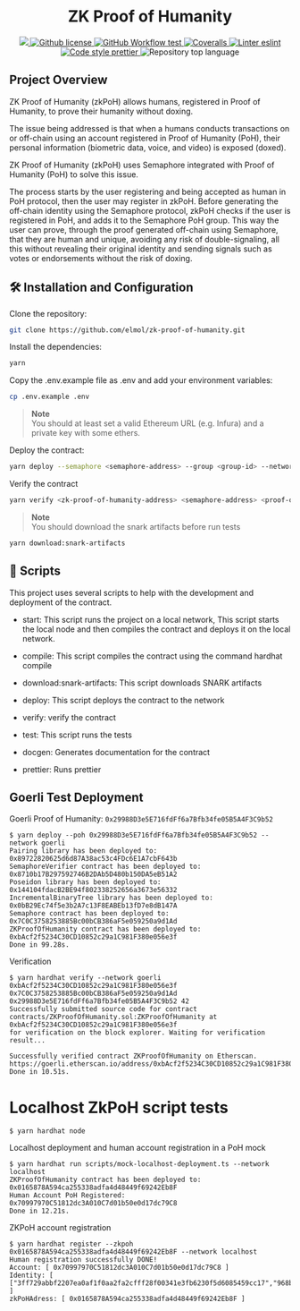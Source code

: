 <p align="center">
    <h1 align="center">
        ZK Proof of Humanity
    </h1>
</p>

<p align="center">
    <a href="https://github.com/elmol/zk-proof-of-humanity" target="_blank">
        <img src="https://img.shields.io/badge/project-ZK%20ProofOfHumanity-blue.svg?style=flat-square">
    </a>
    <a href="/LICENSE">
        <img alt="Github license" src="https://img.shields.io/github/license/elmol/zk-proof-of-humanity.svg?style=flat-square">
    </a>
    <a href="https://github.com/elmol/zk-proof-of-humanity/actions?query=workflow%3Aproduction">
        <img alt="GitHub Workflow test" src="https://img.shields.io/github/actions/workflow/status/elmol/zk-proof-of-humanity/production.yaml?branch=main&label=test&style=flat-square&logo=github">
    </a>
    <a href="https://coveralls.io/github/elmol/zk-proof-of-humanity">
        <img alt="Coveralls" src="https://img.shields.io/coveralls/github/elmol/zk-proof-of-humanity?style=flat-square&logo=coveralls">
    </a>
    <a href="https://eslint.org/">
        <img alt="Linter eslint" src="https://img.shields.io/badge/linter-eslint-8080f2?style=flat-square&logo=eslint">
    </a>
    <a href="https://prettier.io/">
        <img alt="Code style prettier" src="https://img.shields.io/badge/code%20style-prettier-f8bc45?style=flat-square&logo=prettier">
    </a>
    <img alt="Repository top language" src="https://img.shields.io/github/languages/top/elmol/zk-proof-of-humanity?style=flat-square">

</p>

## Project Overview

ZK Proof of Humanity (zkPoH) allows humans, registered in Proof of Humanity, to prove their humanity without doxing.

The issue being addressed is that when a humans conducts transactions on or off-chain using an account registered in Proof of Humanity (PoH), their personal information (biometric data, voice, and video) is exposed (doxed).

ZK Proof of Humanity (zkPoH) uses Semaphore integrated with Proof of Humanity (PoH) to solve this issue.

The process starts by the user registering and being accepted as human in PoH protocol, then the user may register in zkPoH.
Before generating the off-chain identity using the Semaphore protocol, zkPoH checks if the user is registered in PoH, and adds it to the Semaphore PoH group.
This way the user can prove, through the proof generated off-chain using Semaphore, that they are human and unique, avoiding any risk of double-signaling, all this without revealing their original identity and sending signals such as votes or endorsements without the risk of doxing.

## 🛠 Installation and Configuration

Clone the repository:

```bash
git clone https://github.com/elmol/zk-proof-of-humanity.git
```

Install the dependencies:

```bash
yarn
```

Copy the .env.example file as .env and add your environment variables:

```bash
cp .env.example .env
```

> **Note**  
> You should at least set a valid Ethereum URL (e.g. Infura) and a private key with some ethers.

Deploy the contract:

```bash
yarn deploy --semaphore <semaphore-address> --group <group-id> --network goerli
```

Verify the contract

```bash
yarn verify <zk-proof-of-humanity-address> <semaphore-address> <proof-of-humanity-address> <group-id> --network goerli
```

> **Note**  
> You should download the snark artifacts before run tests

```bash
yarn download:snark-artifacts
```

## 📜 Scripts

This project uses several scripts to help with the development and deployment of the contract.

-   start: This script runs the project on a local network, This script starts the local node and then compiles the contract and deploys it on the local network.

-   compile: This script compiles the contract using the command hardhat compile

-   download:snark-artifacts: This script downloads SNARK artifacts

-   deploy: This script deploys the contract to the network

-   verify: verify the contract

-   test: This script runs the tests

-   docgen: Generates documentation for the contract

-   prettier: Runs prettier

## Goerli Test Deployment

Goerli Proof of Humanity: `0x29988D3e5E716fdFf6a7Bfb34fe05B5A4F3C9b52`

```
$ yarn deploy --poh 0x29988D3e5E716fdFf6a7Bfb34fe05B5A4F3C9b52 --network goerli
Pairing library has been deployed to: 0x89722820625d6d87A38ac53c4FDc6E1A7cbF643b
SemaphoreVerifier contract has been deployed to: 0x8710b17B297592746B2DAb5D480b150DA5eB51A2
Poseidon library has been deployed to: 0x144104fdacB2BE94f802338252656a3673e56332
IncrementalBinaryTree library has been deployed to: 0x0bB29Ec74f5e3b2A7c13F8EABEb13fD7e8dB147A
Semaphore contract has been deployed to: 0x7C0C3758253885Bc00bCB386aF5e059250a9d1Ad
ZKProofOfHumanity contract has been deployed to: 0xbAcf2f5234C30CD10852c29a1C981F380e056e3f
Done in 99.28s.
```

Verification

```
$ yarn hardhat verify --network goerli 0xbAcf2f5234C30CD10852c29a1C981F380e056e3f 0x7C0C3758253885Bc00bCB386aF5e059250a9d1Ad 0x29988D3e5E716fdFf6a7Bfb34fe05B5A4F3C9b52 42
Successfully submitted source code for contract
contracts/ZKProofOfHumanity.sol:ZKProofOfHumanity at 0xbAcf2f5234C30CD10852c29a1C981F380e056e3f
for verification on the block explorer. Waiting for verification result...

Successfully verified contract ZKProofOfHumanity on Etherscan.
https://goerli.etherscan.io/address/0xbAcf2f5234C30CD10852c29a1C981F380e056e3f#code
Done in 10.51s.
```

# Localhost ZkPoH script tests

```
$ yarn hardhat node
```

Localhost deployment and human account registration in a PoH mock

```
$ yarn hardhat run scripts/mock-localhost-deployment.ts --network localhost
ZKProofOfHumanity contract has been deployed to: 0x0165878A594ca255338adfa4d48449f69242Eb8F
Human Account PoH Registered: 0x70997970C51812dc3A010C7d01b50e0d17dc79C8
Done in 12.21s.
```

ZKPoH account registration

```
$ yarn hardhat register --zkpoh 0x0165878A594ca255338adfa4d48449f69242Eb8F --network localhost
Human registration successfully DONE!
Account: [ 0x70997970C51812dc3A010C7d01b50e0d17dc79C8 ]
Identity: [ ["3ff729abbf2207ea0af1f0aa2fa2cfff28f00341e3fb6230f5d6085459cc17","968b860bb3e241572f8565155613100965e21bd353410ecffb18cd96a4951"] ]
zkPoHAdress: [ 0x0165878A594ca255338adfa4d48449f69242Eb8F ]
```
